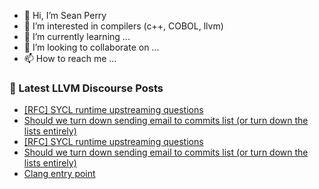 - 👋 Hi, I’m Sean Perry
- 👀 I’m interested in compilers (c++, COBOL, llvm)
- 🌱 I’m currently learning ...
- 💞️ I’m looking to collaborate on ...
- 📫 How to reach me ...

<!---
s66perry/s66perry is a ✨ special ✨ repository because its `README.md` (this file) appears on your GitHub profile.
You can click the Preview link to take a look at your changes.
--->
### 📕 Latest LLVM Discourse Posts

<!-- DISCOURSE-LLVM:START -->
- [[RFC] SYCL runtime upstreaming questions](https://discourse.llvm.org/t/rfc-sycl-runtime-upstreaming-questions/80323#post_8)
- [Should we turn down sending email to commits list &lpar;or turn down the lists entirely&rpar;](https://discourse.llvm.org/t/should-we-turn-down-sending-email-to-commits-list-or-turn-down-the-lists-entirely/80381?page=2#post_22)
- [[RFC] SYCL runtime upstreaming questions](https://discourse.llvm.org/t/rfc-sycl-runtime-upstreaming-questions/80323#post_7)
- [Should we turn down sending email to commits list &lpar;or turn down the lists entirely&rpar;](https://discourse.llvm.org/t/should-we-turn-down-sending-email-to-commits-list-or-turn-down-the-lists-entirely/80381?page=2#post_21)
- [Clang entry point](https://discourse.llvm.org/t/clang-entry-point/80432#post_4)
<!-- DISCOURSE-LLVM:END -->
